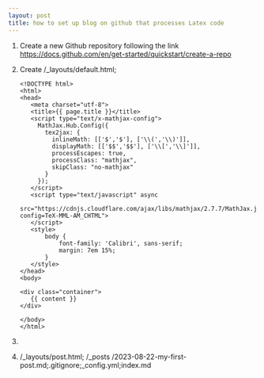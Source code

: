 ```yaml
---
layout: post
title: how to set up blog on github that processes Latex code
---
```


1. Create a new Github repository following the link https://docs.github.com/en/get-started/quickstart/create-a-repo
2. Create /_layouts/default.html;

   ```
   <!DOCTYPE html>
   <html>
   <head>
      <meta charset="utf-8">
      <title>{{ page.title }}</title>
      <script type="text/x-mathjax-config">
        MathJax.Hub.Config({
          tex2jax: {
            inlineMath: [['$','$'], ['\\(','\\)']],
            displayMath: [['$$','$$'], ['\\[','\\]']],
            processEscapes: true,
            processClass: "mathjax",
            skipClass: "no-mathjax"
          }
        });
      </script>
      <script type="text/javascript" async
        src="https://cdnjs.cloudflare.com/ajax/libs/mathjax/2.7.7/MathJax.js?config=TeX-MML-AM_CHTML">
      </script>
      <style>
          body {
              font-family: 'Calibri', sans-serif;
              margin: 7em 15%;
          }
      </style>
   </head>
   <body>
   
   <div class="container">
      {{ content }}
   </div>
   
   </body>
   </html>
   ```

4.
5. /_layouts/post.html; /_posts
/2023-08-22-my-first-post.md;.gitignore;_config.yml;index.md
